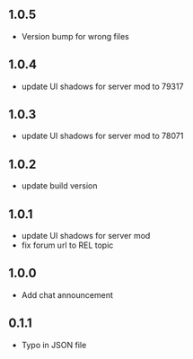 ## 1.0.5

- Version bump for wrong files

## 1.0.4

- update UI shadows for server mod to 79317

## 1.0.3

- update UI shadows for server mod to 78071

## 1.0.2

- update build version

## 1.0.1

- update UI shadows for server mod
- fix forum url to REL topic

## 1.0.0

- Add chat announcement

## 0.1.1

- Typo in JSON file

